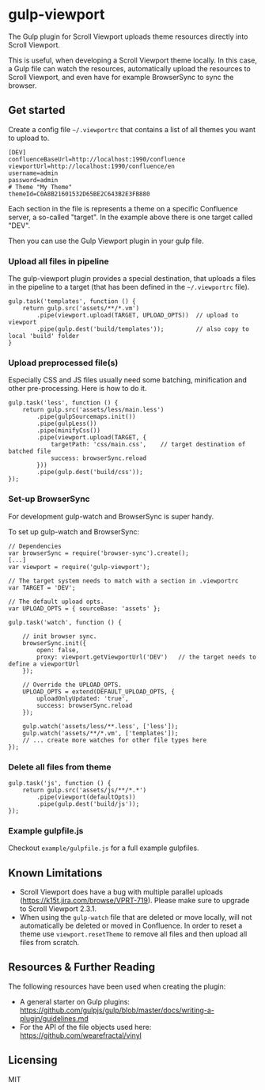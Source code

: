 # gulp-viewport

The Gulp plugin for Scroll Viewport uploads theme resources directly into Scroll Viewport.

This is useful, when developing a Scroll Viewport theme locally. In this case, a Gulp file 
can watch the resources, automatically upload the resources to Scroll Viewport, and even have 
for example BrowserSync to sync the browser.

## Get started

Create a config file ``~/.viewportrc`` that contains a list of all themes you want to upload to.

    [DEV]
    confluenceBaseUrl=http://localhost:1990/confluence
    viewportUrl=http://localhost:1990/confluence/en
    username=admin
    password=admin
    # Theme "My Theme"
    themeId=C0A8B21601532D65BE2C643B2E3FB880
    
Each section in the file is represents a theme on a specific Confluence server, a so-called
"target". In the example above there is one target called "DEV".                                                                    

Then you can use the Gulp Viewport plugin in your gulp file.
 
 
### Upload all files in pipeline

The gulp-viewport plugin provides a special destination, that uploads a files in the 
pipeline to a target (that has been defined in the ``~/.viewportrc`` file). 

    gulp.task('templates', function () {
        return gulp.src('assets/**/*.vm')
            .pipe(viewport.upload(TARGET, UPLOAD_OPTS))  // upload to viewport
            .pipe(gulp.dest('build/templates'));         // also copy to local 'build' folder
    }


### Upload preprocessed file(s)

Especially CSS and JS files usually need some batching, minification and other pre-processing.
Here is how to do it.

    gulp.task('less', function () {
        return gulp.src('assets/less/main.less')
            .pipe(gulpSourcemaps.init())
            .pipe(gulpLess())
            .pipe(minifyCss())
            .pipe(viewport.upload(TARGET, {
                targetPath: 'css/main.css',    // target destination of batched file
                success: browserSync.reload    
            }))
            .pipe(gulp.dest('build/css'));
    });


### Set-up BrowserSync

For development gulp-watch and BrowserSync is super handy.

To set up gulp-watch and BrowserSync:

    // Dependencies 
    var browserSync = require('browser-sync').create();
    [...]
    var viewport = require('gulp-viewport');

    // The target system needs to match with a section in .viewportrc
    var TARGET = 'DEV';
    
    // The default upload opts.
    var UPLOAD_OPTS = { sourceBase: 'assets' };
    
    gulp.task('watch', function () {
    
        // init browser sync.
        browserSync.init({
            open: false,
            proxy: viewport.getViewportUrl('DEV')   // the target needs to define a viewportUrl
        });
    
        // Override the UPLOAD_OPTS.
        UPLOAD_OPTS = extend(DEFAULT_UPLOAD_OPTS, {
            uploadOnlyUpdated: 'true',
            success: browserSync.reload
        });
    
        gulp.watch('assets/less/**.less', ['less']);
        gulp.watch('assets/**/*.vm', ['templates']);
        // ... create more watches for other file types here
    });


### Delete all files from theme

    gulp.task('js', function () {
        return gulp.src('assets/js/**/*.*')
            .pipe(viewport(defaultOpts))
            .pipe(gulp.dest('build/js'));
    });

    
### Example gulpfile.js

Checkout ``example/gulpfile.js`` for a full example gulpfiles.


## Known Limitations

* Scroll Viewport does have a bug with multiple parallel uploads 
  (https://k15t.jira.com/browse/VPRT-719). Please make sure to upgrade to Scroll
  Viewport 2.3.1.  
* When using the ``gulp-watch`` file that are deleted or move locally, will
  not automatically be deleted or moved in Confluence. In order to reset a theme
  use ``viewport.resetTheme`` to remove all files and then upload all files
  from scratch.


## Resources & Further Reading

The following resources have been used when creating the plugin:

* A general starter on Gulp plugins: https://github.com/gulpjs/gulp/blob/master/docs/writing-a-plugin/guidelines.md
* For the API of the file objects used here: https://github.com/wearefractal/vinyl


## Licensing

MIT
